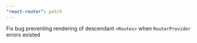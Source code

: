 ```yaml
---
"react-router": patch
---
```


Fix bug preventing rendering of descendant `<Routes>` when `RouterProvider` errors existed
